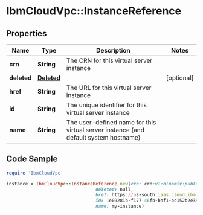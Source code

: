 # IbmCloudVpc::InstanceReference

## Properties

Name | Type | Description | Notes
------------ | ------------- | ------------- | -------------
**crn** | **String** | The CRN for this virtual server instance | 
**deleted** | [**Deleted**](Deleted.md) |  | [optional] 
**href** | **String** | The URL for this virtual server instance | 
**id** | **String** | The unique identifier for this virtual server instance | 
**name** | **String** | The user-defined name for this virtual server instance (and default system hostname) | 

## Code Sample

```ruby
require 'IbmCloudVpc'

instance = IbmCloudVpc::InstanceReference.new(crn: crn:v1:bluemix:public:is:us-south-1:a/123456::instance:1e09281b-f177-46fb-baf1-bc152b2e391a,
                                 deleted: null,
                                 href: https://us-south.iaas.cloud.ibm.com/v1/instances/1e09281b-f177-46fb-baf1-bc152b2e391a,
                                 id: 1e09281b-f177-46fb-baf1-bc152b2e391a,
                                 name: my-instance)
```


